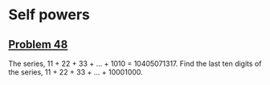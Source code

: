 # Self powers
## [Problem 48](https://projecteuler.net/problem=48)
The series, 11 + 22 + 33 + ... + 1010 = 10405071317.
Find the last ten digits of the series, 11 + 22 + 33 + ... + 10001000.
